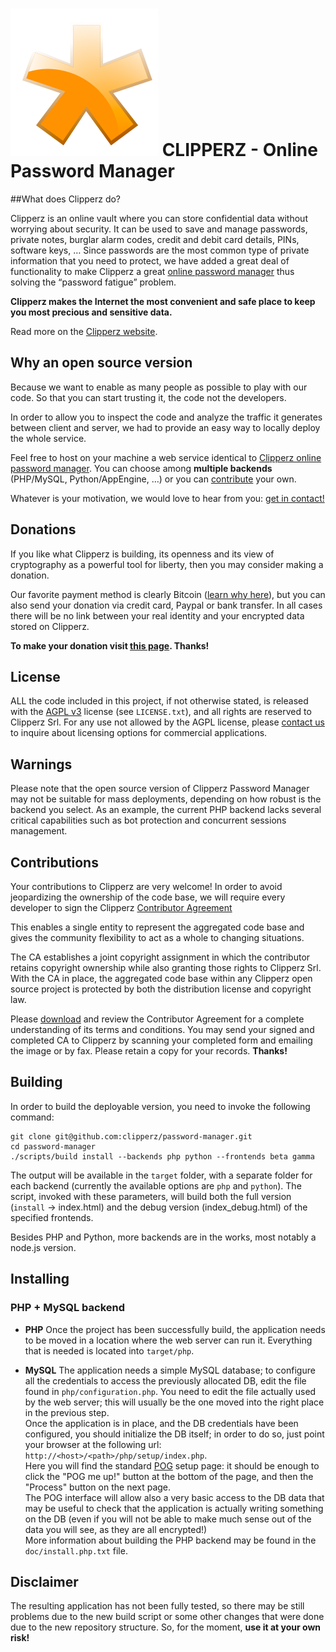 # ![Clipperz icon][icon] CLIPPERZ - Online Password Manager

[icon]: ./Icon.png

##What does Clipperz do?

Clipperz is an online vault where you can store confidential data without worrying about security. It can be used to save and manage passwords, private notes, burglar alarm codes, credit and debit card details, PINs, software keys, …
Since passwords are the most common type of private information that you need to protect, we have added a great deal of functionality to make Clipperz a great [online password manager][home] thus solving the “password fatigue” problem.

**Clipperz makes the Internet the most convenient and safe place to keep you most precious and sensitive data.**

Read more on the [Clipperz website][home].

[home]: http://www.clipperz.com

## Why an open source version

Because we want to enable as many people as possible to play with our code. So that you can start trusting it, the code not the developers.

In order to allow you to inspect the code and analyze the traffic it generates between client and server, we had to provide an easy way to locally deploy the whole service.

Feel free to host on your machine a web service identical to [Clipperz online password manager][home]. You can choose among **multiple backends** (PHP/MySQL, Python/AppEngine, …) or you can [contribute][CA] your own. 

Whatever is your motivation, we would love to hear from you: [get in contact!][contact]

[CA]: http://www.clipperz.com/open_source/contributor_agreement
[contact]: http://www.clipperz.com/about/contacts


## Donations
If you like what Clipperz is building, its openness and its view of cryptography as a powerful tool for liberty, then you may consider making a donation. 

Our favorite payment method is clearly Bitcoin ([learn why here][why]), but you can also send your donation via credit card, Paypal or bank transfer. In all cases there will be no link between your real identity and your encrypted data stored on Clipperz.

**To make your donation visit [this page][donations]. Thanks!**

[why]: http://www.clipperz.com/pricing/why_bitcoin
[donations]: http://www.clipperz.com/donations


## License
ALL the code included in this project, if not otherwise stated, is released with the [AGPL v3][agpl] license  (see `LICENSE.txt`), and all rights are reserved to Clipperz Srl. For any use not allowed by the AGPL license, please [contact us][contact] to inquire about licensing options for commercial applications.

[agpl]: http://www.gnu.org/licenses/agpl.html


## Warnings
Please note that the open source version of Clipperz Password Manager may not be suitable for mass deployments, depending on how robust is the backend you select. As an example, the current PHP backend lacks several critical capabilities such as bot protection and concurrent sessions management.

## Contributions
Your contributions to Clipperz are very welcome! In order to avoid jeopardizing the ownership of the code base, we will require every developer to sign the Clipperz [Contributor Agreement][CA]

This enables a single entity to represent the aggregated code base and gives the community flexibility to act as a whole to changing situations.

The CA establishes a joint copyright assignment in which the contributor retains copyright ownership while also granting those rights to Clipperz Srl. With the CA in place, the aggregated code base within any Clipperz open source project is protected by both the distribution license and copyright law.

Please [download][CA] and review the Contributor Agreement for a complete understanding of its terms and conditions. You may send your signed and completed CA to Clipperz by scanning your completed form and emailing the image or by fax. Please retain a copy for your records. **Thanks!**


## Building
In order to build the deployable version, you need to invoke the following command:

    git clone git@github.com:clipperz/password-manager.git
    cd password-manager
    ./scripts/build install --backends php python --frontends beta gamma
	
The output will be available in the `target` folder, with a separate folder for each backend (currently the available options are `php` and `python`).
The script, invoked with these parameters, will build both the full version (`install` -> index.html) and the debug version (index_debug.html) of the specified frontends.

Besides PHP and Python, more backends are in the works, most notably a node.js version.


## Installing

### PHP + MySQL backend

* **PHP**
  Once the project has been successfully build, the application needs to be moved in a location where the web server can run it. Everything that is needed is located into `target/php`.

* **MySQL**
  The application needs a simple MySQL database; to configure all the credentials to access the previously allocated DB, edit the file found in `php/configuration.php`. You need to edit the file actually used by the web server; this will usually be the one moved into the right place in the previous step.  
  Once the application is in place, and the DB credentials have been configured, you should initialize the DB itself; in order to do so, just point your browser at the following url: `http://<host>/<path>/php/setup/index.php`.  
  Here you will find the standard [POG][pog] setup page: it should be enough to click the "POG me up!" button at the bottom of the page, and then the "Process" button on the next page.  
  The POG interface will allow also a very basic access to the DB data that may be useful to check that the application is actually writing something on the DB (even if you will not be able to make much sense out of the data you will see, as they are all encrypted!)  
  More information about building the PHP backend may be found in the `doc/install.php.txt` file.


## Disclaimer

The resulting application has not been fully tested, so there may be still problems due to the new build script or some other changes that were done due to the new repository structure. So, for the moment, **use it at your own risk!**


[pog]: http://www.phpobjectgenerator.com/